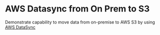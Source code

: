# AWS Datasync from On Prem to S3

Demonstrate capability to move data from on-premise to AWS S3 by using [AWS DataSync](https://docs.aws.amazon.com/datasync/latest/userguide/what-is-datasync.html)
